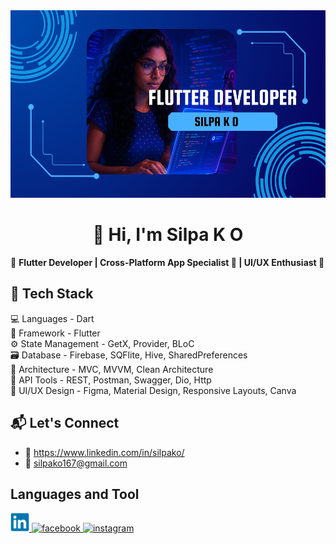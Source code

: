 <img src="https://github.com/silpako/silpako/blob/86efd13fdcb51445f24c6930c3b2936a63239a74/Flutter%20DEVELOPER.png?raw=true" height="300" width="100%" alt="Flutter Developer Banner" />


<h1 align="center"> 👋 Hi, I'm Silpa K O </h1>

🚀 **Flutter Developer | Cross-Platform App Specialist 📱 | UI/UX Enthusiast 🎨**

## 🔧 Tech Stack

  💻 Languages         - Dart                                                 
  📱 Framework         - Flutter                                              
  ⚙️ State Management  - GetX, Provider, BLoC                                
  🗃️ Database          - Firebase, SQFlite, Hive, SharedPreferences           
  🧱 Architecture      - MVC, MVVM, Clean Architecture                       
  🔗 API Tools         - REST, Postman, Swagger, Dio, Http                        
  🎨 UI/UX Design      - Figma, Material Design, Responsive Layouts, Canva      

## 📬 Let's Connect

- 💼 https://www.linkedin.com/in/silpako/
- 📧 silpako167@gmail.com

## Languages and Tool

<p align="left">
  <a href=" https://www.linkedin.com/in/silpako/" target="_blank">
    <img src="https://raw.githubusercontent.com/devicons/devicon/master/icons/linkedin/linkedin-original.svg" alt="linkedin" width="30" height="30"/>
  </a>
  <a href="https://www.facebook.com/your-facebook-username/" target="_blank">
    <img src="https://upload.wikimedia.org/wikipedia/commons/5/51/Facebook_f_logo_%282019%29.svg" alt="facebook" width="30" height="30"/>
  </a>
  <a href="https://www.instagram.com/your-instagram-username/" target="_blank">
    <img src="https://upload.wikimedia.org/wikipedia/commons/a/a5/Instagram_icon.png" alt="instagram" width="30" height="30"/>
  </a>
</p>

